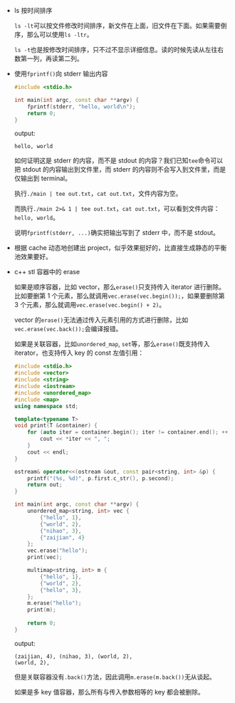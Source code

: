 * ls 按时间排序

    `ls -lt`可以按文件修改时间排序，新文件在上面，旧文件在下面。如果需要倒序，那么可以使用`ls -ltr`。

    `ls -t`也是按修改时间排序，只不过不显示详细信息。读的时候先读从左往右数第一列，再读第二列。

* 使用`fprintf()`向 stderr 输出内容

    ```cpp
    #include <stdio.h>

    int main(int argc, const char **argv) {
        fprintf(stderr, "hello, world\n");
        return 0;
    }
    ```

    output:

    ```
    hello, world
    ```

    如何证明这是 stderr 的内容，而不是 stdout 的内容？我们已知`tee`命令可以把 stdout 的内容输出到文件里，而 stderr 的内容则不会写入到文件里，而是仅输出到 terminal。

    执行`./main | tee out.txt`，`cat out.txt`，文件内容为空。

    而执行`./main 2>& 1 | tee out.txt`，`cat out.txt`，可以看到文件内容：`hello, world`。

    说明`fprintf(stderr, ...)`确实把输出写到了 stderr 中，而不是 stdout。

* 根据 cache 动态地创建出 project，似乎效果挺好的，比直接生成静态的平衡池效果要好。

* c++ stl 容器中的 erase

    如果是顺序容器，比如 vector，那么`erase()`只支持传入 iterator 进行删除。比如要删第 1 个元素，那么就调用`vec.erase(vec.begin());`，如果要删除第 3 个元素，那么就调用`vec.erase(vec.begin() + 2)`。
    
    vector 的`erase()`无法通过传入元素引用的方式进行删除，比如`vec.erase(vec.back());`会编译报错。

    如果是关联容器，比如`unordered_map`, `set`等，那么`erase()`既支持传入 iterator，也支持传入 key 的 const 左值引用：

    ```cpp
    #include <stdio.h>
    #include <vector>
    #include <string>
    #include <iostream>
    #include <unordered_map>
    #include <map>
    using namespace std;

    template<typename T>
    void print(T &container) {
        for (auto iter = container.begin(); iter != container.end(); ++iter) {
            cout << *iter << ", ";
        }
        cout << endl;
    }

    ostream& operator<<(ostream &out, const pair<string, int> &p) {
        printf("(%s, %d)", p.first.c_str(), p.second);
        return out;
    }

    int main(int argc, const char **argv) {
        unordered_map<string, int> vec {
            {"hello", 1},
            {"world", 2},
            {"nihao", 3},
            {"zaijian", 4}
        };
        vec.erase("hello");
        print(vec);

        multimap<string, int> m {
            {"hello", 1},
            {"world", 2},
            {"hello", 3},
        };
        m.erase("hello");
        print(m);
        
        return 0;
    }
    ```

    output:

    ```
    (zaijian, 4), (nihao, 3), (world, 2), 
    (world, 2), 
    ```

    但是关联容器没有`.back()`方法，因此调用`m.erase(m.back())`无从谈起。

    如果是多 key 值容器，那么所有与传入参数相等的 key 都会被删除。